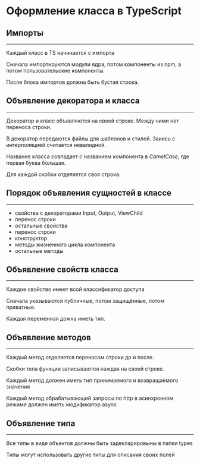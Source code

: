 # Оформление класса в TypeScript


## Импорты

---
Каждый класс в TS начинается с импорта

Сначала импортируются модули ядра, потом компоненты из npm, а потом пользовательские компоненты.

После блока импортов должна быть бустая строка.


## Объявление декоратора и класса

---
Декоратор и класс объявляются на своей строке. Между ними нет переноса строки.

В декоратор передаются файлы для шаблонов и стилей. Заиись с интерполяцией считается невалидной.

Название класса совпадает с названием компонента в *CamelCase*, где первая буква большая.

Для каждой скобки отделяется своя строка.

## Порядок объявления сущностей в классе

---
* свойства с декораторами Input, Output, ViewChild
* перенос строки
* остальные свойства
* перенос строки
* конструктор
* методы жизненного цикла компонента
* остальные методы

## Объявление свойств класса

---
Каждое свойство имеет всой классификатор доступа

Сначала указываются публичные, потом защищённые, потом приватные.

Каждая переменная дожна иметь тип.


## Объявление методов

---
Каждый метод отделяется переносом строки до и после. 

Скобки тела функции записываются каждая на своей строке.

Каждый метод должен иметь тип принимаемого и возвращаемого значения

Каждый метод обрабатывающий запросы по http в асинхронном режиме должен иметь модификатор async


## Объявление типа

---
Все типы в виде объектов должны быть задекларировыны в папки types

Типы могут использовать другие типы для описания своих полей

